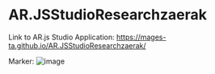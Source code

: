 # AR.JSStudioResearchzaerak

Link to AR.js Studio Application: https://mages-ta.github.io/AR.JSStudioResearchzaerak/

Marker: 
![image](https://user-images.githubusercontent.com/80657201/111095201-e8e73100-8577-11eb-98f5-8079d9311d56.png)
